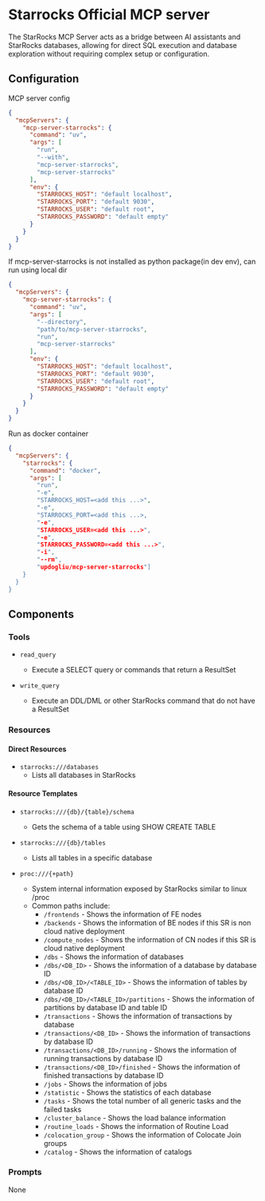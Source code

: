 # Starrocks Official MCP server

The StarRocks MCP Server acts as a bridge between AI assistants and StarRocks databases, allowing for direct SQL execution and database exploration without requiring complex setup or configuration.


## Configuration

MCP server config

```json
{
  "mcpServers": {
    "mcp-server-starrocks": {
      "command": "uv",
      "args": [
        "run",
        "--with",
        "mcp-server-starrocks",
        "mcp-server-starrocks"
      ],
      "env": {
        "STARROCKS_HOST": "default localhost",
        "STARROCKS_PORT": "default 9030",
        "STARROCKS_USER": "default root",
        "STARROCKS_PASSWORD": "default empty"
      }
    }
  }
}
```

If mcp-server-starrocks is not installed as python package(in dev env), can run using local dir

```json
{
  "mcpServers": {
    "mcp-server-starrocks": {
      "command": "uv",
      "args": [
        "--directory",
        "path/to/mcp-server-starrocks",
        "run",
        "mcp-server-starrocks"
      ],
      "env": {
        "STARROCKS_HOST": "default localhost",
        "STARROCKS_PORT": "default 9030",
        "STARROCKS_USER": "default root",
        "STARROCKS_PASSWORD": "default empty"
      }
    }
  }
}
```

Run as docker container

```json
{
  "mcpServers": {
    "starrocks": {
      "command": "docker",
      "args": [
        "run",
        "-e",
        "STARROCKS_HOST=<add this ...>",
        "-e",
        "STARROCKS_PORT=<add this ...>,
        "-e",
        "STARROCKS_USER=<add this ...>",
        "-e",
        "STARROCKS_PASSWORD=<add this ...>",
        "-i",
        "--rm",
        "updogliu/mcp-server-starrocks"]
    }
  }
}
```


## Components

### Tools

* `read_query`
  - Execute a SELECT query or commands that return a ResultSet

* `write_query`
  - Execute an DDL/DML or other StarRocks command that do not have a ResultSet

### Resources

#### Direct Resources

* `starrocks:///databases`
  - Lists all databases in StarRocks

#### Resource Templates

* `starrocks:///{db}/{table}/schema`
  - Gets the schema of a table using SHOW CREATE TABLE

* `starrocks:///{db}/tables`
  - Lists all tables in a specific database

* `proc:///{+path}`
  - System internal information exposed by StarRocks similar to linux /proc
  - Common paths include:
    - `/frontends` - Shows the information of FE nodes
    - `/backends` - Shows the information of BE nodes if this SR is non cloud native deployment
    - `/compute_nodes` - Shows the information of CN nodes if this SR is cloud native deployment
    - `/dbs` - Shows the information of databases
    - `/dbs/<DB_ID>` - Shows the information of a database by database ID
    - `/dbs/<DB_ID>/<TABLE_ID>` - Shows the information of tables by database ID
    - `/dbs/<DB_ID>/<TABLE_ID>/partitions` - Shows the information of partitions by database ID and table ID
    - `/transactions` - Shows the information of transactions by database
    - `/transactions/<DB_ID>` - Shows the information of transactions by database ID
    - `/transactions/<DB_ID>/running` - Shows the information of running transactions by database ID
    - `/transactions/<DB_ID>/finished` - Shows the information of finished transactions by database ID
    - `/jobs` - Shows the information of jobs
    - `/statistic` - Shows the statistics of each database
    - `/tasks` - Shows the total number of all generic tasks and the failed tasks
    - `/cluster_balance` - Shows the load balance information
    - `/routine_loads` - Shows the information of Routine Load
    - `/colocation_group` - Shows the information of Colocate Join groups
    - `/catalog` - Shows the information of catalogs

### Prompts

None

